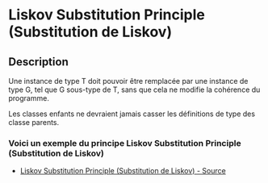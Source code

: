 # Liskov Substitution Principle (Substitution de Liskov)




## Description

Une instance de type T doit pouvoir être remplacée par une instance de type G, tel que G sous-type de T,
sans que cela ne modifie la cohérence du programme.

Les classes enfants ne devraient jamais casser les définitions de type des classe parents.






### Voici un exemple du principe Liskov Substitution Principle (Substitution de Liskov)

* [Liskov Substitution Principle (Substitution de Liskov) - Source](https://github.com/stephweb/solid-php/tree/master/src/3_liskov-substitution-principle/index.php)